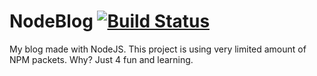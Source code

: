 # NodeBlog [![Build Status](https://travis-ci.org/Kasperki/NodeBlog.svg?branch=master)](https://travis-ci.org/Kasperki/NodeBlog)
My blog made with NodeJS.
This project is using very limited amount of NPM packets.
Why? Just 4 fun and learning.
